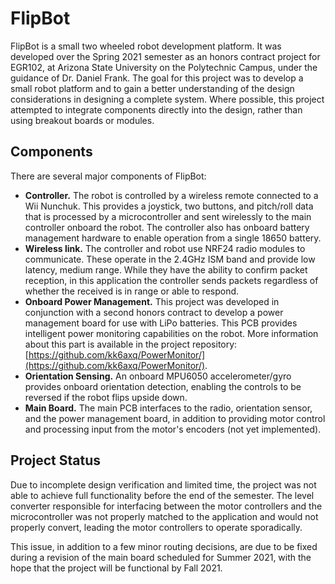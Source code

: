 # FlipBot
FlipBot is a small two wheeled robot development platform. It was developed over the Spring 2021 semester as an honors contract project for EGR102, at Arizona State University on the Polytechnic Campus, under the guidance of Dr. Daniel Frank. The goal for this project was to develop a small robot platform and to gain a better understanding of the design considerations in designing a complete system. Where possible, this project attempted to integrate components directly into the design, rather than using breakout boards or modules.


 ## Components
 There are several major components of FlipBot:
 * **Controller.** The robot is controlled by a wireless remote connected to a Wii Nunchuk. This provides a joystick, two buttons, and pitch/roll data that is processed by a microcontroller and sent wirelessly to the main controller onboard the robot. The controller also has onboard battery management hardware to enable operation from a single 18650 battery.
 * **Wireless link.** The controller and robot use NRF24 radio modules to communicate. These operate in the 2.4GHz ISM band and provide low latency, medium range. While they have the ability to confirm packet reception, in this application the controller sends packets regardless of whether the received is in range or able to respond.
 * **Onboard Power Management.** This project was developed in conjunction with a second honors contract to develop a power management board for use with LiPo batteries. This PCB provides intelligent power monitoring capabilities on the robot. More information about this part is available in the project repository: [https://github.com/kk6axq/PowerMonitor/](https://github.com/kk6axq/PowerMonitor/).
 * **Orientation Sensing.** An onboard MPU6050 accelerometer/gyro provides onboard orientation detection, enabling the controls to be reversed if the robot flips upside down.
 * **Main Board.** The main PCB interfaces to the radio, orientation sensor, and the power management board, in addition to providing motor control and processing input from the motor's encoders (not yet implemented).

 ## Project Status
 Due to incomplete design verification and limited time, the project was not able to achieve full functionality before the end of the semester. The level converter responsible for interfacing between the motor controllers and the microcontroller was not properly matched to the application and would not properly convert, leading the motor controllers to operate sporadically.

 This issue, in addition to a few minor routing decisions, are due to be fixed during a revision of the main board scheduled for Summer 2021, with the hope that the project will be functional by Fall 2021.  
